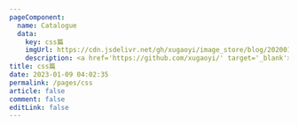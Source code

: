 ```yaml
---
pageComponent: 
  name: Catalogue
  data: 
    key: css篇
    imgUrl: https://cdn.jsdelivr.net/gh/xugaoyi/image_store/blog/20200112120340.png
    description: <a href='https://github.com/xugaoyi/' target='_blank'>guqzhou</a>的<a href='https://xugaoyi.com/note/javascript/' target='_blank'>微信公众号开发</a>
title: css篇
date: 2023-01-09 04:02:35
permalink: /pages/css
article: false
comment: false
editLink: false
---
```

